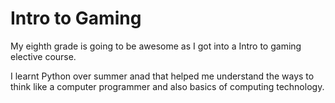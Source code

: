# Intro to Gaming 

My eighth grade is going to be awesome as I got into a Intro to gaming elective course. 

I learnt Python over summer anad that helped me understand the ways to think like a computer programmer and also basics of computing technology. 

